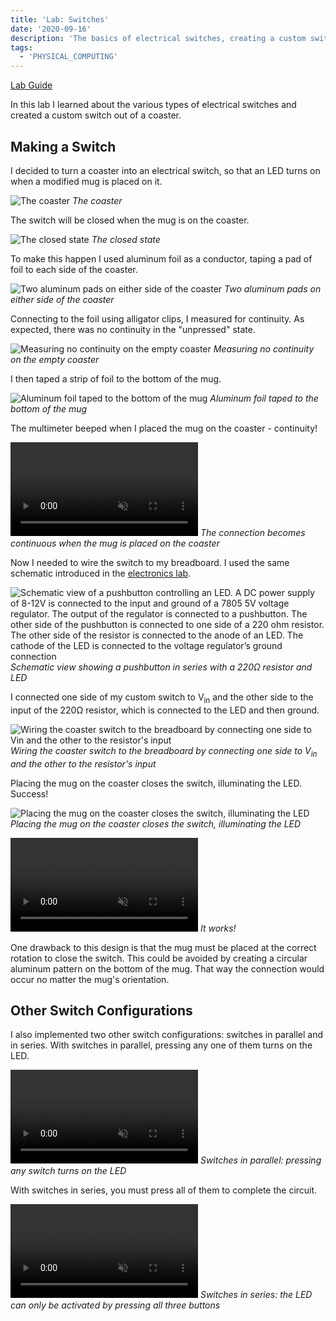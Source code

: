 ```yaml
---
title: 'Lab: Switches'
date: '2020-09-16'
description: 'The basics of electrical switches, creating a custom switch'
tags:
  - 'PHYSICAL_COMPUTING'
---
```


[Lab Guide](https://itp.nyu.edu/physcomp/labs/switches/)

In this lab I learned about the various types of electrical switches and created a custom switch out of a coaster.

## Making a Switch

I decided to turn a coaster into an electrical switch, so that an LED turns on when a modified mug is placed on it.

![The coaster](IMG_6326.jpeg)
_The coaster_

The switch will be closed when the mug is on the coaster.

![The closed state](IMG_6327.jpeg)
_The closed state_

To make this happen I used aluminum foil as a conductor, taping a pad of foil to each side of the coaster.

![Two aluminum pads on either side of the coaster](IMG_6319.jpeg)
_Two aluminum pads on either side of the coaster_

Connecting to the foil using alligator clips, I measured for continuity. As expected, there was no continuity in the "unpressed" state.

![Measuring no continuity on the empty coaster](IMG_6320.jpeg)
_Measuring no continuity on the empty coaster_

I then taped a strip of foil to the bottom of the mug.

![Aluminum foil taped to the bottom of the mug](IMG_6318.jpeg)
_Aluminum foil taped to the bottom of the mug_

The multimeter beeped when I placed the mug on the coaster - continuity!

<!-- ![Measuring continuity when the mug is on the coaster](IMG_6321.jpeg)
_Measuring continuity when the mug is on the coaster_ -->

<p>
<video muted autoplay loop name="The connection becomes continuous when the mug is placed on the coaster" src="IMG_6322.mov"></video>
<em>The connection becomes continuous when the mug is placed on the coaster</em>
</p>

Now I needed to wire the switch to my breadboard. I used the same schematic introduced in the [electronics lab](/pcomp-lab-electronics/).

![Schematic view of a pushbutton controlling an LED. A DC power supply of 8-12V is connected to the input and ground of a 7805 5V voltage regulator. The output of the regulator is connected to a pushbutton. The other side of the pushbutton is connected to one side of a 220 ohm resistor. The other side of the resistor is connected to the anode of an LED. The cathode of the LED is connected to the voltage regulator’s ground connection](led_switch_schem.png)
_Schematic view showing a pushbutton in series with a 220Ω resistor and LED_

I connected one side of my custom switch to V<sub>in</sub> and the other side to the input of the 220Ω resistor, which is connected to the LED and then ground.

![Wiring the coaster switch to the breadboard by connecting one side to Vin and the other to the resistor's input](IMG_6323.jpeg)
_Wiring the coaster switch to the breadboard by connecting one side to V<sub>in</sub> and the other to the resistor's input_

Placing the mug on the coaster closes the switch, illuminating the LED. Success!

![Placing the mug on the coaster closes the switch, illuminating the LED](IMG_6324.jpeg)
_Placing the mug on the coaster closes the switch, illuminating the LED_

<p>
  <video muted autoplay loop name="It works!" src="IMG_6325.mov"></video>
  <em>It works!</em>
</p>

One drawback to this design is that the mug must be placed at the correct rotation to close the switch. This could be avoided by creating a circular aluminum pattern on the bottom of the mug. That way the connection would occur no matter the mug's orientation.

## Other Switch Configurations

I also implemented two other switch configurations: switches in parallel and in series. With switches in parallel, pressing any one of them turns on the LED.

<p><video muted autoplay loop name="Video Name" src="IMG_6315.mov"></video>
<em>Switches in parallel: pressing any switch turns on the LED</em>
</p>

With switches in series, you must press all of them to complete the circuit.

<p><video muted autoplay loop name="Video Name" src="IMG_6316.mov"></video>
<em>Switches in series: the LED can only be activated by pressing all three buttons</em>
</p>
